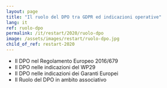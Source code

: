 ```yaml
---
layout: page
title: "Il ruolo del DPO tra GDPR ed indicazioni operative"
lang: it
ref: ruolo-dpo
permalink: /it/restart/2020/ruolo-dpo
image: /assets/images/restart/ruolo-dpo.jpg
child_of_ref: restart-2020
---
```


* Il DPO nel Regolamento Europeo 2016/679
* Il DPO nelle indicazioni del WP29
* Il DPO nelle indicazioni dei Garanti Europei
* Il Ruolo del DPO in ambito associativo
